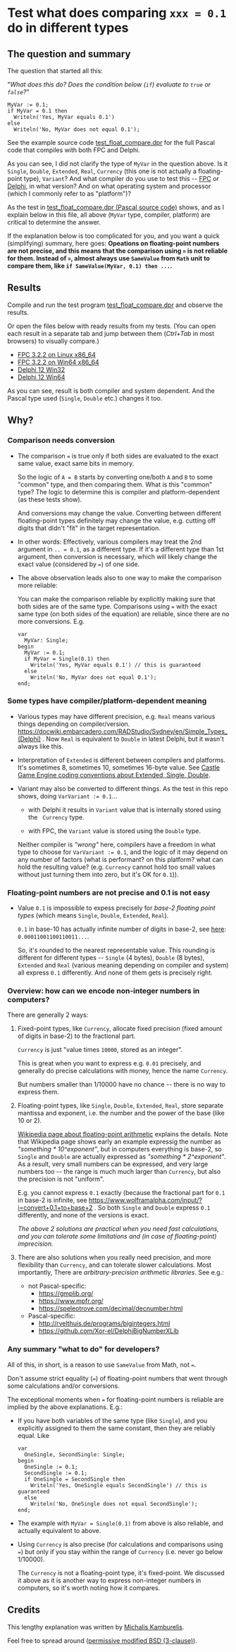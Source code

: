 # Test what does comparing `xxx = 0.1` do in different types

## The question and summary

The question that started all this:

"_What does this do? Does the condition below (`if`) evaluate to `true` or `false`?_"

```delphi
MyVar := 0.1;
if MyVar = 0.1 then
  Writeln('Yes, MyVar equals 0.1')
else
  Writeln('No, MyVar does not equal 0.1');
```

See the example source code [test_float_compare.dpr](test_float_compare.dpr) for the full Pascal code that compiles with both FPC and Delphi.

As you can see, I did not clarify the type of `MyVar` in the question above. Is it `Single`, `Double`, `Extended`, `Real`, `Currency` (this one is not actually a floating-point type), `Variant`? And what compiler do you use to test this -- [FPC](https://www.freepascal.org/) or [Delphi](https://www.embarcadero.com/products/delphi), in what version? And on what operating system and processor (which I commonly refer to as "platform")?

As the test in [test_float_compare.dpr (Pascal source code)](test_float_compare.dpr) shows, and as I explain below in this file, all above (`MyVar` type, compiler, platform) are critical to determine the answer.

If the explanation below is too complicated for you, and you want a quick (simplifying) summary, here goes: **Opeations on floating-point numbers are not precise, and this means that the comparison using `=` is not reliable for them. Instead of `=`, almost always use `SameValue` from `Math` unit to compare them, like `if SameValue(MyVar, 0.1) then ...`.**

## Results

Compile and run the test program [test_float_compare.dpr](test_float_compare.dpr) and observe the results.

Or open the files below with ready results from my tests. (You can open each result in a separate tab and jump between them (_Ctrl+Tab_ in most browsers) to visually compare.)

- [FPC 3.2.2 on Linux x86_64](result_fpc_322_linux-x86_64.txt)
- [FPC 3.2.2 on Win64 x86_64](result_fpc_322_win64-x86_64.txt)
- [Delphi 12 Win32](result_delphi_12_win32.txt)
- [Delphi 12 Win64](result_delphi_12_win64.txt)

As you can see, result is both compiler and system dependent. And the Pascal type used (`Single`, `Double` etc.) changes it too.

## Why?

### Comparison needs conversion

- The comparison `=` is true only if both sides are evaluated to the exact same value, exact same bits in memory.

    So the logic of `A = B` starts by converting one/both `A` and `B` to some "common" type, and then comparing them. What is this "common" type? The logic to determine this is compiler and platform-dependent (as these tests show).

    And conversions may change the value. Converting between different floating-point types definitely may change the value, e.g. cutting off digits that didn't "fit" in the target representation.

- In other words: Effectively, various compilers may treat the 2nd argument in `.. = 0.1`, as a different type. If it's a different type than 1st argument, then conversion is necessary, which will likely change the exact value (considered by `=`) of one side.

- The above observation leads also to one way to make the comparison more reliable:

    You can make the comparison reliable by explicitly making sure that both sides are of the same type. Comparisons using `=` with the exact same type (on both sides of the equation) are reliable, since there are no more conversions. E.g.

    ```delphi
    var
      MyVar: Single;
    begin
      MyVar := 0.1;
      if MyVar = Single(0.1) then
        Writeln('Yes, MyVar equals 0.1') // this is guaranteed
      else
        Writeln('No, MyVar does not equal 0.1');
    end;
    ```


### Some types have compiler/platform-dependent meaning

- Various types may have different precision, e.g. `Real` means various things depending on compiler/version. https://docwiki.embarcadero.com/RADStudio/Sydney/en/Simple_Types_(Delphi) . Now `Real` is equivalent to `Double` in latest Delphi, but it wasn't always like this.

- Interpretation of `Extended` is different between compilers and platforms. It's sometimes 8, sometimes 10, sometimes 16-byte value. See [Castle Game Engine coding conventions about Extended, Single, Double](https://castle-engine.io/coding_conventions#no_extended).

- Variant may also be converted to different things. As the test in this repo shows, doing `VarVariant := 0.1`...

    - with Delphi it results in `Variant` value that is internally stored using the ` Currency` type.

    - with FPC, the `Variant` value is stored using the `Double` type.

    Neither compiler is _"wrong"_ here, compilers have a freedom in what type to choose for `VarVariant := 0.1`, and the logic of it may depend on any number of factors (what is performant? on this platform? what can hold the resulting value? (e.g. `Currency` cannot hold too small values without just turning them into zero, but it's OK for `0.1`)).

### Floating-point numbers are not precise and 0.1 is not easy

- Value `0.1` is impossible to expess precisely for _base-2 floating point types_ (which means `Single`, `Double`, `Extended`, `Real`).

    `0.1` in base-10 has actually infinite number of digits in base-2, see [here](https://www.wolframalpha.com/input/?i=convert+0.1+to+base+2): `0.00011001100110011...`.

    So, it's rounded to the nearest representable value. This rounding is different for different types -- `Single` (4 bytes), `Double` (8 bytes), `Extended` and `Real` (various meaning depending on compiler and system) all express `0.1` differently. And none of them gets is precisely right.

### Overview: how can we encode non-integer numbers in computers?

There are generally 2 ways:

1. Fixed-point types, like `Currency`, allocate fixed precision (fixed amount of digits in base-2) to the fractional part.

    `Currency` is just "value times `10000`, stored as an integer".

    This is great when you want to express e.g. `0.01` precisely, and generally do precise calculations with money, hence the name `Currency`.

    But numbers smaller than 1/10000 have no chance -- there is no way to express them.

2. Floating-point types, like `Single`, `Double`, `Extended`, `Real`, store separate mantissa and exponent, i.e. the number and the power of the base (like 10 or 2).

    [Wikipedia page about floating-point arithmetic](https://en.wikipedia.org/wiki/Floating-point_arithmetic) explains the details. Note that Wikipedia page shows early an example expressig the number as _"something * 10^exponent"_, but in computers everything is base-2, so `Single` and `Double` are actually expressed as _"something * 2^exponent"_. As a result, very small numbers can be expressed, and very large numbers too -- the range is much much larger than `Currency`, but also the precision is not "uniform".

    E.g. you cannot express `0.1` exactly (because the fractional part for `0.1` in base-2 is infinite, see https://www.wolframalpha.com/input/?i=convert+0.1+to+base+2 . So both `Single` and `Double` express `0.1` differently, and none of the versions is exact.

    _The above 2 solutions are practical when you need fast calculations, and you can tolerate some limitations and (in case of floating-point) imprecision._

3. There are also solutions when you really need precision, and more flexibility than `Currency`, and can tolerate slower calculations. Most importantly, There are _arbitrary-precision arithmetic libraries_. See e.g.:

    - not Pascal-specific:
        - https://gmplib.org/
        - https://www.mpfr.org/
        - https://speleotrove.com/decimal/decnumber.html
    - Pascal-specific:
        - http://rvelthuis.de/programs/bigintegers.html
        - https://github.com/Xor-el/DelphiBigNumberXLib

### Any summary "what to do" for developers?

All of this, in short, is a reason to use `SameValue` from Math, not `=`.

Don't assume strict equality (`=`) of floating-point numbers that went through some calculations and/or conversions.

The exceptional moments when `=` for floating-point numbers is reliable are implied by the above explanations. E.g.:

- If you have both variables of the same type (like `Single`), and you explicitly assigned to them the same constant, then they are reliably equal. Like

    ```delphi
    var
      OneSingle, SecondSingle: Single;
    begin
      OneSingle := 0.1;
      SecondSingle := 0.1;
      if OneSingle = SecondSingle then
        Writeln('Yes, OneSingle equals SecondSingle') // this is guaranteed
      else
        Writeln('No, OneSingle does not equal SecondSingle');
    end;
    ```

- The example with `MyVar = Single(0.1)` from above is also reliable, and actually equivalent to above.

- Using `Currency` is also precise (for calculations and comparisons using `=`) but only if you stay within the range of `Currency` (i.e. never go below 1/10000).

    The `Currency` is not a floating-point type, it's fixed-point. We discussed it above as it is another way to express non-integer numbers in computers, so it's worth noting how it compares.

## Credits

This lengthy explanation was written by [Michalis Kamburelis](https://michalis.xyz/).

Feel free to spread around ([permissive modified BSD (3-clause)](LICENSE)).
